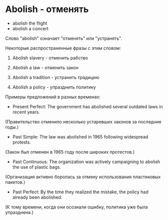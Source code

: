 # Abolish - отменять




- abolish the flight
- abolish a concert

Слово "abolish" означает "отменять" или "устранять".

Некоторые распространенные фразы с этим словом:

1. Abolish slavery - отменить рабство

2. Abolish a law - отменить закон

3. Abolish a tradition - устранить традицию

4. Abolish a policy - упразднить политику

Примеры предложений в разных временах:

- Present Perfect: The government has abolished several outdated laws in recent years.

(Правительство отменило несколько устаревших законов за последние годы.)

- Past Simple: The law was abolished in 1965 following widespread protests.

(Закон был отменен в 1965 году после широких протестов.)

- Past Continuous: The organization was actively campaigning to abolish the use of plastic bags.

(Организация активно боролась за отмену использования пластиковых пакетов.)

- Past Perfect: By the time they realized the mistake, the policy had already been abolished.

(К тому времени, когда они осознали ошибку, политика уже была упразднена.)